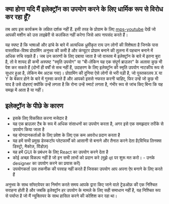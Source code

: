 ## क्या होगा यदि मैं इलेक्ट्रॉन का उपयोग करने के लिए धार्मिक रूप से विरोध कर रहा हूँ?

तब आप इस कार्यक्रम के लक्षित दर्शक नहीं हैं. इसी तरह के प्रोग्राम के लिए [mps-youtube](https://github.com/mps-youtube/mps-youtube) देखें जो आपकी मशीन को उस लाइब्रेरी से कलंकित नहीं करेगा जिसे आप नापसंद करते हैं।

यह स्पष्ट है कि भाषाओं और ढांचे के बारे में अत्यधिक ध्रुवीकृत राय उन लोगों की विशेषता है जिनके पास वास्तविक-विश्व प्रोग्रामिंग अनुभव की कमी है और कंप्यूटर प्रोग्राम बनाने की तुलना में पहचान बनाने में अधिक रुचि रखते हैं। जब उन कारणों के लिए दबाया जाता है जो वास्तव में इलेक्ट्रॉन के बारे में इतना बुरा है, तो वे शायद ही कभी अस्पष्ट "स्मृति उपयोग" या "बी-लेकिन यह एक संपूर्ण ब्राउज़र" के अलावा कुछ भी पेश कर सकते हैं (दोनों ही वर्षों से सच नहीं हैं, उदाहरण के लिए इलेक्ट्रॉन की स्मृति उपयोग नाटकीय रूप से सुधार हुआ है, लेकिन मेम अटक गया)। प्रोग्रामिंग की दुनिया ऐसे लोगों से भरी पड़ी है, जो पुस्तकालय X या Y के बेकार होने के बारे में गुस्सा करते हैं और आपको इससे नफरत करनी चाहिए, फिर उन्हें जो कुछ भी याद है उसे दोहराएं क्योंकि उन्हें लगता है कि रोना उन्हें स्मार्ट लगता है, गंभीर रूप से जांच किए बिना कि यह समझ में आता है या नहीं।

## इलेक्ट्रॉन के पीछे के कारण

* इसके लिए विकसित करना मजेदार है
* यह एक ब्राउज़र टैब के रूप में अधिक संसाधनों का उपयोग करता है, अगर इसे एक समझदार तरीके से उपयोग किया जाता है
* यह योगदानकर्ताओं के लिए प्रवेश के लिए एक कम अवरोध प्रदान करता है
* यह हमें सभी प्रमुख डेस्कटॉप प्लेटफार्मों को आसानी से बनाने और तैनात करने देता है(विभिन्न लिनक्स डिस्ट्रो, मैकोज़, विंडोज़)
* यह हमें GUI के प्रबंधन के लिए React का उपयोग करने देता है
* कोई अच्छा विकल्प नहीं है जो इन सभी लाभों को प्रदान करे (मुझे qt पर शुरू मत करो। - उनके designer का उपयोग करने का प्रयास करें)
* उपयोगकर्ता उस तकनीक की परवाह नहीं करते हैं जिसका उपयोग आप अपना ऐप बनाने के लिए करते हैं

अनुभव के साथ सॉफ्टवेयर का निर्माण करते समय आपके द्वारा किए जाने वाले ट्रेडऑफ़ की एक निश्चित सराहना होती है और जबकि इलेक्ट्रॉन हर उपयोग के मामले के लिए सही समाधान नहीं है, यह निश्चित रूप से पर्याप्त है जो मैं न्यूक्लियर के साथ हासिल करने की कोशिश कर रहा था।
